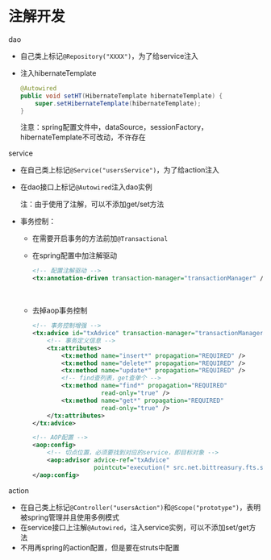 # 注解开发

dao

- 自己类上标记`@Repository("XXXX")`，为了给service注入

- 注入hibernateTemplate

  ```java
  @Autowired
  public void setHT(HibernateTemplate hibernateTemplate) {
      super.setHibernateTemplate(hibernateTemplate);
  }
  ```

  注意：spring配置文件中，dataSource，sessionFactory，hibernateTemplate不可改动，不许存在

service

- 在自己类上标记`@Service("usersService")`，为了给action注入

- 在dao接口上标记`@Autowired`注入dao实例

  注：由于使用了注解，可以不添加get/set方法

- 事务控制：

  - 在需要开启事务的方法前加`@Transactional`

  - 在spring配置中加注解驱动

    ```xml
    <!-- 配置注解驱动 -->
    <tx:annotation-driven transaction-manager="transactionManager" />
    ```

    ​

  - 去掉aop事务控制

    ```xml
    <!-- 事务控制增强 -->
    <tx:advice id="txAdvice" transaction-manager="transactionManager">
        <!-- 事务定义信息 -->
        <tx:attributes>
            <tx:method name="insert*" propagation="REQUIRED" />
            <tx:method name="delete*" propagation="REQUIRED" />
            <tx:method name="update*" propagation="REQUIRED" />
            <!-- find查列表，get查单个 -->
            <tx:method name="find*" propagation="REQUIRED"
                       read-only="true" />
            <tx:method name="get*" propagation="REQUIRED"
                       read-only="true" />
        </tx:attributes>
    </tx:advice>

    <!-- AOP配置 -->
    <aop:config>
        <!-- 切点位置，必须要找到对应的service，即目标对象 -->
        <aop:advisor advice-ref="txAdvice"
                     pointcut="execution(* src.net.bittreasury.fts.service.impl.*.*(..))" />
    </aop:config>

    ```

action

- 在自己类上标记`@Controller("usersAction")`和`@Scope("prototype")`，表明被spring管理并且使用多例模式
- 在service接口上注解`@Autowired`，注入service实例，可以不添加set/get方法
- 不用再spring的action配置，但是要在struts中配置